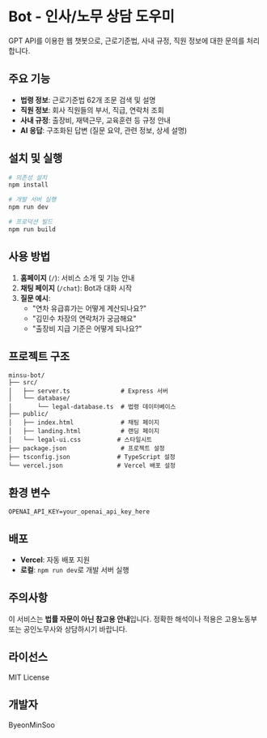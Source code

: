 # Bot - 인사/노무 상담 도우미

GPT API를 이용한 웹 챗봇으로, 근로기준법, 사내 규정, 직원 정보에 대한 문의를 처리합니다.

## 주요 기능

- **법령 정보**: 근로기준법 62개 조문 검색 및 설명
- **직원 정보**: 회사 직원들의 부서, 직급, 연락처 조회
- **사내 규정**: 출장비, 재택근무, 교육훈련 등 규정 안내
- **AI 응답**: 구조화된 답변 (질문 요약, 관련 정보, 상세 설명)

## 설치 및 실행

```bash
# 의존성 설치
npm install

# 개발 서버 실행
npm run dev

# 프로덕션 빌드
npm run build
```

## 사용 방법

1. **홈페이지** (`/`): 서비스 소개 및 기능 안내
2. **채팅 페이지** (`/chat`): Bot과 대화 시작
3. **질문 예시**:
   - "연차 유급휴가는 어떻게 계산되나요?"
   - "김민수 차장의 연락처가 궁금해요"
   - "출장비 지급 기준은 어떻게 되나요?"

## 프로젝트 구조

```
minsu-bot/
├── src/
│   ├── server.ts              # Express 서버
│   └── database/
│       └── legal-database.ts  # 법령 데이터베이스
├── public/
│   ├── index.html             # 채팅 페이지
│   ├── landing.html           # 랜딩 페이지
│   └── legal-ui.css          # 스타일시트
├── package.json               # 프로젝트 설정
├── tsconfig.json             # TypeScript 설정
└── vercel.json               # Vercel 배포 설정
```

## 환경 변수

```env
OPENAI_API_KEY=your_openai_api_key_here
```

## 배포

- **Vercel**: 자동 배포 지원
- **로컬**: `npm run dev`로 개발 서버 실행

## 주의사항

이 서비스는 **법률 자문이 아닌 참고용 안내**입니다.
정확한 해석이나 적용은 고용노동부 또는 공인노무사와 상담하시기 바랍니다.

## 라이선스

MIT License

## 개발자

ByeonMinSoo 
